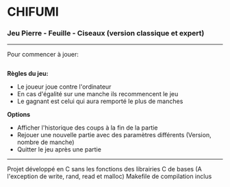 # CHIFUMI
### Jeu Pierre - Feuille - Ciseaux (version classique et expert)

---

Pour commencer à jouer:

```./chifumi -v (version (3 ou 5)) -e (nombre de manche (nombre impaire))
```

**Règles du jeu:**

* Le joueur joue contre l'ordinateur
* En cas d'égalité sur une manche ils recommencent le jeu
* Le gagnant est celui qui aura remporté le plus de manches

**Options**

* Afficher l'historique des coups à la fin de la partie
* Rejouer une nouvelle partie avec des paramètres différents (Version, nombre de manche)
* Quitter le jeu après une partie

---
Projet développé en C sans les fonctions des librairies C de bases (A l'exception de write, rand, read et malloc)
Makefile de compilation inclus
